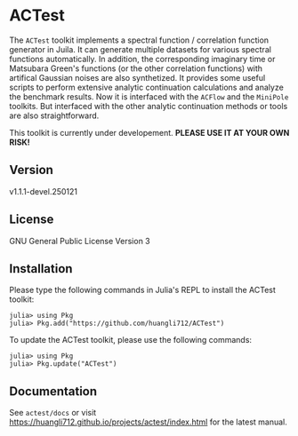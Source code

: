 # ACTest

The `ACTest` toolkit implements a spectral function / correlation function generator in Juila. It can generate multiple datasets for various spectral functions automatically. In addition, the corresponding imaginary time or Matsubara Green's functions (or the other correlation functions) with artifical Gaussian noises are also synthetized. It provides some useful scripts to perform extensive analytic continuation calculations and analyze the benchmark results. Now it is interfaced with the `ACFlow` and the `MiniPole` toolkits. But interfaced with the other analytic continuation methods or tools are also straightforward.

This toolkit is currently under developement. **PLEASE USE IT AT YOUR OWN RISK!**

## Version

v1.1.1-devel.250121

## License

GNU General Public License Version 3

## Installation

Please type the following commands in Julia's REPL to install the ACTest toolkit:

```julia-repl
julia> using Pkg
julia> Pkg.add("https://github.com/huangli712/ACTest")
```

To update the ACTest toolkit, please use the following commands:

```julia-repl
julia> using Pkg
julia> Pkg.update("ACTest")
```

## Documentation

See `actest/docs` or visit https://huangli712.github.io/projects/actest/index.html for the latest manual.
